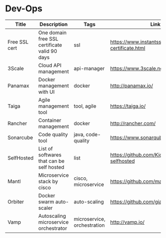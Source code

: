 # Dev-Ops

Title | Description | Tags | Link
------------ | ------------- | ---------- | --------------
Free SSL cert | One domain free SSL certificate valid 90 days | ssl | https://www.instantssl.com/free-ssl-certificate.html
3Scale | Cloud API management | api-manager | https://www.3scale.net/
Panamax | Docker management with UI | docker | http://panamax.io/
Taiga | Agile management tool | tool, agile | https://taiga.io/
Rancher | Container management | docker | http://rancher.com/
Sonarcube | Code quality tool | java, code-quality | https://www.sonarqube.org/
SelfHosted | List of softwares that can be self hosted | list | https://github.com/Kickball/awesome-selfhosted
Mantl | Microservice stack by cisco | cisco, microservice | https://github.com/mantl/mantl
Orbiter | Docker swarm auto-scaler | auto-scaling | https://github.com/gianarb/orbiter
Vamp | Autoscaling microservice orchestrator | microservice, orchestration | http://vamp.io/
